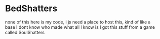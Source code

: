 # BedShatters

none of this here is my code, i js need a place to host this, kind of like a base
I dont know who made what all I know is I got this stuff from a game called SoulShatters
